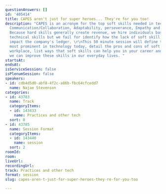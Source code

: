 ```yaml
---
questionAnswers: []
id: '405414'
title: CAPES aren't just for super heroes... They're for you too!
description: "CAPES is an acronym for the top soft skills needed in technology today;
  Communication/Collaboration, Adaptability, perseverance, Empathy and self-awareness.
  Because hard skills generally create revenue, we hire individuals based on their
  technical skills but we fail for identify how the lack of soft skill can negatively
  impact the company's ledger. \r\nThis 50 minute session will define the 5 soft skills
  most prominent in technology today, detail the pros and cons of soft skills in the
  workplace, list ways that soft skills can help you in your career and identify ways
  we can improve these skills in our everyday lives. "
startsAt: 
endsAt: 
isServiceSession: false
isPlenumSession: false
speakers:
- id: cdb4d5d0-abf8-4f2c-a86b-fbc64cfcedd7
  name: Najae Stevenson
categories:
- id: 43783
  name: Track
  categoryItems:
  - id: 143433
    name: Practices and other tech
  sort: 0
- id: 43785
  name: Session Format
  categoryItems:
  - id: 143440
    name: session
  sort: 2
roomId: 
room: 
liveUrl: 
recordingUrl: 
track: Practices and other tech
format: session
slug: capes-aren-t-just-for-super-heroes-they-re-for-you-too

---
```

